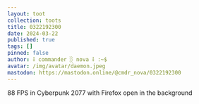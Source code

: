 ```yaml
---
layout: toot
collection: toots
title: 0322192300
date: 2024-03-22
published: true
tags: []
pinned: false
author: ⸸ commander ░ nova ⸸ :~$
avatar: /img/avatar/daemon.jpeg
mastodon: https://mastodon.online/@cmdr_nova/0322192300
---
```


88 FPS in Cyberpunk 2077 with Firefox open in the background
